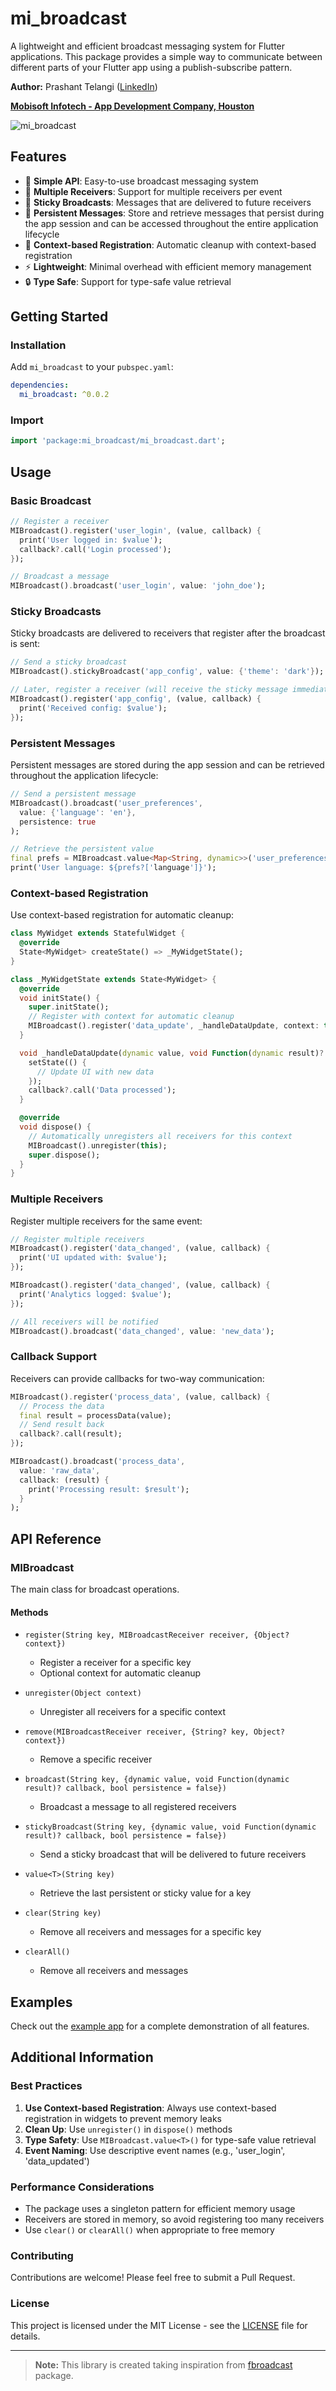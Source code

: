 # mi_broadcast

A lightweight and efficient broadcast messaging system for Flutter applications. This package provides a simple way to communicate between different parts of your Flutter app using a publish-subscribe pattern.

**Author:** Prashant Telangi ([LinkedIn](https://www.linkedin.com/in/prashant-telangi-83816918/))

**[Mobisoft Infotech - App Development Company, Houston](http://mobisoftinfotech.com/)** 

![mi_broadcast](assets/logo.png)


## Features

- 🚀 **Simple API**: Easy-to-use broadcast messaging system
- 🔄 **Multiple Receivers**: Support for multiple receivers per event
- 📌 **Sticky Broadcasts**: Messages that are delivered to future receivers
- 💾 **Persistent Messages**: Store and retrieve messages that persist during the app session and can be accessed throughout the entire application lifecycle
- 🎯 **Context-based Registration**: Automatic cleanup with context-based registration
- ⚡ **Lightweight**: Minimal overhead with efficient memory management
- 🔒 **Type Safe**: Support for type-safe value retrieval

## Getting Started

### Installation

Add `mi_broadcast` to your `pubspec.yaml`:

```yaml
dependencies:
  mi_broadcast: ^0.0.2
```

### Import

```dart
import 'package:mi_broadcast/mi_broadcast.dart';
```

## Usage

### Basic Broadcast

```dart
// Register a receiver
MIBroadcast().register('user_login', (value, callback) {
  print('User logged in: $value');
  callback?.call('Login processed');
});

// Broadcast a message
MIBroadcast().broadcast('user_login', value: 'john_doe');
```

### Sticky Broadcasts

Sticky broadcasts are delivered to receivers that register after the broadcast is sent:

```dart
// Send a sticky broadcast
MIBroadcast().stickyBroadcast('app_config', value: {'theme': 'dark'});

// Later, register a receiver (will receive the sticky message immediately)
MIBroadcast().register('app_config', (value, callback) {
  print('Received config: $value');
});
```

### Persistent Messages

Persistent messages are stored during the app session and can be retrieved throughout the application lifecycle:

```dart
// Send a persistent message
MIBroadcast().broadcast('user_preferences', 
  value: {'language': 'en'}, 
  persistence: true
);

// Retrieve the persistent value
final prefs = MIBroadcast.value<Map<String, dynamic>>('user_preferences');
print('User language: ${prefs?['language']}');
```

### Context-based Registration

Use context-based registration for automatic cleanup:

```dart
class MyWidget extends StatefulWidget {
  @override
  State<MyWidget> createState() => _MyWidgetState();
}

class _MyWidgetState extends State<MyWidget> {
  @override
  void initState() {
    super.initState();
    // Register with context for automatic cleanup
    MIBroadcast().register('data_update', _handleDataUpdate, context: this);
  }

  void _handleDataUpdate(dynamic value, void Function(dynamic result)? callback) {
    setState(() {
      // Update UI with new data
    });
    callback?.call('Data processed');
  }

  @override
  void dispose() {
    // Automatically unregisters all receivers for this context
    MIBroadcast().unregister(this);
    super.dispose();
  }
}
```

### Multiple Receivers

Register multiple receivers for the same event:

```dart
// Register multiple receivers
MIBroadcast().register('data_changed', (value, callback) {
  print('UI updated with: $value');
});

MIBroadcast().register('data_changed', (value, callback) {
  print('Analytics logged: $value');
});

// All receivers will be notified
MIBroadcast().broadcast('data_changed', value: 'new_data');
```

### Callback Support

Receivers can provide callbacks for two-way communication:

```dart
MIBroadcast().register('process_data', (value, callback) {
  // Process the data
  final result = processData(value);
  // Send result back
  callback?.call(result);
});

MIBroadcast().broadcast('process_data', 
  value: 'raw_data',
  callback: (result) {
    print('Processing result: $result');
  }
);
```

## API Reference

### MIBroadcast

The main class for broadcast operations.

#### Methods

- `register(String key, MIBroadcastReceiver receiver, {Object? context})`
  - Register a receiver for a specific key
  - Optional context for automatic cleanup

- `unregister(Object context)`
  - Unregister all receivers for a specific context

- `remove(MIBroadcastReceiver receiver, {String? key, Object? context})`
  - Remove a specific receiver

- `broadcast(String key, {dynamic value, void Function(dynamic result)? callback, bool persistence = false})`
  - Broadcast a message to all registered receivers

- `stickyBroadcast(String key, {dynamic value, void Function(dynamic result)? callback, bool persistence = false})`
  - Send a sticky broadcast that will be delivered to future receivers

- `value<T>(String key)`
  - Retrieve the last persistent or sticky value for a key

- `clear(String key)`
  - Remove all receivers and messages for a specific key

- `clearAll()`
  - Remove all receivers and messages

## Examples

Check out the [example app](example/lib/main.dart) for a complete demonstration of all features.

## Additional Information

### Best Practices

1. **Use Context-based Registration**: Always use context-based registration in widgets to prevent memory leaks
2. **Clean Up**: Use `unregister()` in `dispose()` methods
3. **Type Safety**: Use `MIBroadcast.value<T>()` for type-safe value retrieval
4. **Event Naming**: Use descriptive event names (e.g., 'user_login', 'data_updated')

### Performance Considerations

- The package uses a singleton pattern for efficient memory usage
- Receivers are stored in memory, so avoid registering too many receivers
- Use `clear()` or `clearAll()` when appropriate to free memory

### Contributing

Contributions are welcome! Please feel free to submit a Pull Request.

### License

This project is licensed under the MIT License - see the [LICENSE](LICENSE) file for details.

---

> **Note:** This library is created taking inspiration from [fbroadcast](https://pub.dev/packages/fbroadcast) package.
